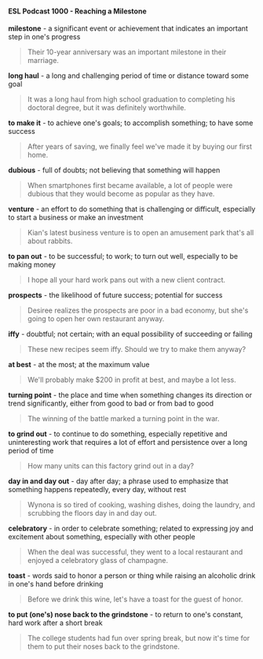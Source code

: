#### ESL Podcast 1000 - Reaching a Milestone

**milestone** - a significant event or achievement that indicates an important step
in one's progress

> Their 10-year anniversary was an important milestone in their marriage.

**long haul** - a long and challenging period of time or distance toward some goal

> It was a long haul from high school graduation to completing his doctoral
degree, but it was definitely worthwhile.

**to make it** - to achieve one's goals; to accomplish something; to have some
success

> After years of saving, we finally feel we've made it by buying our first home.

**dubious** - full of doubts; not believing that something will happen

> When smartphones first became available, a lot of people were dubious that
they would become as popular as they have.

**venture** - an effort to do something that is challenging or difficult, especially to
start a business or make an investment

> Kian's latest business venture is to open an amusement park that's all about
rabbits.

**to pan out** - to be successful; to work; to turn out well, especially to be making
money

> I hope all your hard work pans out with a new client contract.

**prospects** - the likelihood of future success; potential for success

> Desiree realizes the prospects are poor in a bad economy, but she's going to
open her own restaurant anyway.

**iffy** - doubtful; not certain; with an equal possibility of succeeding or failing

> These new recipes seem iffy. Should we try to make them anyway?

**at best** - at the most; at the maximum value

> We'll probably make $200 in profit at best, and maybe a lot less.

**turning point** - the place and time when something changes its direction or
trend significantly, either from good to bad or from bad to good

> The winning of the battle marked a turning point in the war.

**to grind out** - to continue to do something, especially repetitive and
uninteresting work that requires a lot of effort and persistence over a long period
of time

> How many units can this factory grind out in a day?

**day in and day out** - day after day; a phrase used to emphasize that something
happens repeatedly, every day, without rest

> Wynona is so tired of cooking, washing dishes, doing the laundry, and
scrubbing the floors day in and day out.

**celebratory** - in order to celebrate something; related to expressing joy and
excitement about something, especially with other people

> When the deal was successful, they went to a local restaurant and enjoyed a
celebratory glass of champagne.

**toast** - words said to honor a person or thing while raising an alcoholic drink in
one's hand before drinking

> Before we drink this wine, let's have a toast for the guest of honor.

**to put (one's) nose back to the grindstone** - to return to one's constant, hard
work after a short break

> The college students had fun over spring break, but now it's time for them to put
their noses back to the grindstone.

